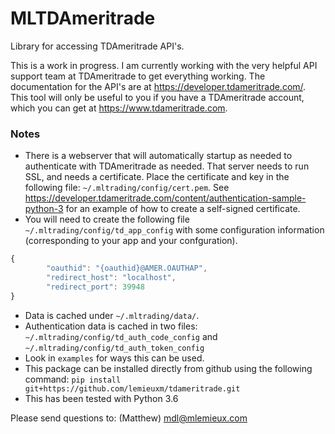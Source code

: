 # MLTDAmeritrade
Library for accessing TDAmeritrade API's. 

This is a work in progress.  I am currently working with the very helpful API support team at TDAmeritrade to get everything working.  The documentation for the API's are at https://developer.tdameritrade.com/.  This tool will only be useful to you if you have a TDAmeritrade account, which you can get at https://www.tdameritrade.com.  

### Notes

* There is a webserver that will automatically startup as needed to authenticate with TDAmeritrade as needed.  That server needs to run SSL, and needs a certificate.  Place the certificate and key in the following file: `~/.mltrading/config/cert.pem`.   See https://developer.tdameritrade.com/content/authentication-sample-python-3 for an example of how to create a self-signed certificate. 
* You will need to create the following file `~/.mltrading/config/td_app_config` with some configuration information (corresponding to your app and your confguration).  
```javascript
{
        "oauthid": "{oauthid}@AMER.OAUTHAP",
        "redirect_host": "localhost",
        "redirect_port": 39948
}
```
* Data is cached under `~/.mltrading/data/`.
* Authentication data is cached in two files:  `~/.mltrading/config/td_auth_code_config` and `~/.mltrading/config/td_auth_token_config`
* Look in `examples` for ways this can be used.   
* This package can be installed directly from github using the following command: `pip install git+https://github.com/lemieuxm/tdameritrade.git`
* This has been tested with Python 3.6


Please send questions to: (Matthew) mdl@mlemieux.com 


